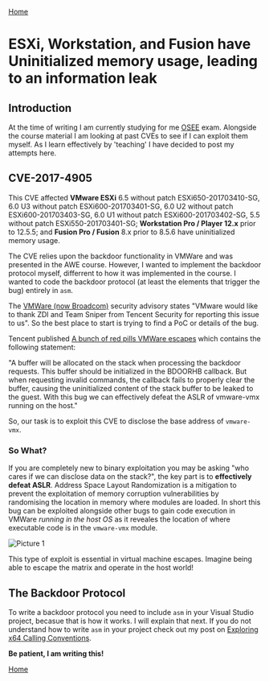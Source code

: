 [Home](https://plackyhacker.github.io)

# ESXi, Workstation, and Fusion have Uninitialized memory usage, leading to an information leak

## Introduction

At the time of writing I am currently studying for me [OSEE](https://www.offsec.com/courses/exp-401/) exam. Alongside the course material I am looking at past CVEs to see if I can exploit them myself. As I learn effectively by 'teaching' I have decided to post my attempts here.

## CVE-2017-4905

This CVE affected **VMware ESXi** 6.5 without patch ESXi650-201703410-SG, 6.0 U3 without patch ESXi600-201703401-SG, 6.0 U2 without patch ESXi600-201703403-SG, 6.0 U1 without patch ESXi600-201703402-SG, 5.5 without patch ESXi550-201703401-SG; **Workstation Pro / Player 12.x** prior to 12.5.5; and **Fusion Pro / Fusion** 8.x prior to 8.5.6 have uninitialized memory usage.

The CVE relies upon the backdoor functionality in VMWare and was presented in the AWE course. However, I wanted to implement the backdoor protocol myself, differrent to how it was implemented in the course. I wanted to code the backdoor protocol (at least the elements that trigger the bug) entirely in `asm`.

The [VMWare (now Broadcom)](https://support.broadcom.com/web/ecx/support-content-notification/-/external/content/SecurityAdvisories/0/23517) security advisory states "VMware would like to thank ZDI and Team Sniper from Tencent Security for reporting this issue to us". So the best place to start is trying to find a PoC or details of the bug.

Tencent published [A bunch of red pills VMWare escapes](https://keenlab.tencent.com/en/2018/04/23/A-bunch-of-Red-Pills-VMware-Escapes/) which contains the following statement:

"A buffer will be allocated on the stack when processing the backdoor requests. This buffer should be initialized in the BDOORHB callback. But when requesting invalid commands, the callback fails to properly clear the buffer, causing the uninitialized content of the stack buffer to be leaked to the guest. With this bug we can effectively defeat the ASLR of vmware-vmx running on the host."

So, our task is to exploit this CVE to disclose the base address of `vmware-vmx`.

### So What?

If you are completely new to binary exploitation you may be asking "who cares if we can disclose data on the stack?", the key part is to **effectively defeat ASLR**. Address Space Layout Randomization is a mitigation to prevent the exploitation of memory corruption vulnerabilities by randomising the location in memory where modules are loaded. In short this bug can be exploited alongside other bugs to gain code execution in VMWare _running in the host OS_ as it reveales the location of where executable code is in the `vmware-vmx` module.

![Picture 1](https://github.com/user-attachments/assets/ce3c3474-c137-4f36-8543-479e307c105f)

This type of exploit is essential in virtual machine escapes. Imagine being able to escape the matrix and operate in the host world!

## The Backdoor Protocol

To write a backdoor protocol you need to include `asm` in your Visual Studio project, becasue that is how it works. I will explain that next. If you do not understand how to write `asm` in your project check out my post on [Exploring x64 Calling Conventions](https://plackyhacker.github.io/shellcodez/x64-calling-conventions).

**Be patient, I am writing this!**

[Home](https://plackyhacker.github.io)
